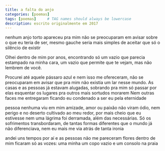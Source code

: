 ```yaml
---
title: a falta do anjo
categories: [poemas]
tags: [poemas]     # TAG names should always be lowercase
description: escrito originalmente em 2017
---
```



nenhum anjo torto apareceu pra mim
não se preocuparam em avisar
sobre o que eu teria de ser,
mesmo gauche seria mais simples de aceitar
que só o silêncio de existir

Olhei dentro de mim por anos,
encontrando só um vazio
que parecia estampado na minha cara,
um vazio que permite que te vejam,
mas não lembrem de você.

Procurei até aquele pássaro azul e nem isso me ofereceram,
não se preocuparam em avisar
que pra mim não existia um lar nesse mundo.
As casas e as pessoas já estavam alugadas,
sobrando pra mim só passar por elas
esquentar os lugares 
pra outros mais sortudos morarem
Nem outras faces me entregaram
ficando eu condenado a ser eu pela eternidade

pessoa nenhuma viu em mim
amizade, amor ou paixão
não viram ódio, nem perigo
e no deserto cultivado ao meu redor, 
por mais cheio que eu estivesse
nem uma lágrima foi derramada, 
além das necessárias.
Só os sofrimentos transbordaram,
de tantas formas diferentes
que o mundo já não diferenciava,
nem eu mais me via
atrás de tanta ironia

andei uns tempos por aí
e as pessoas não me pareceram flores
dentro de mim ficaram só as vozes:
uma minha
um copo vazio
e um consolo na praia

